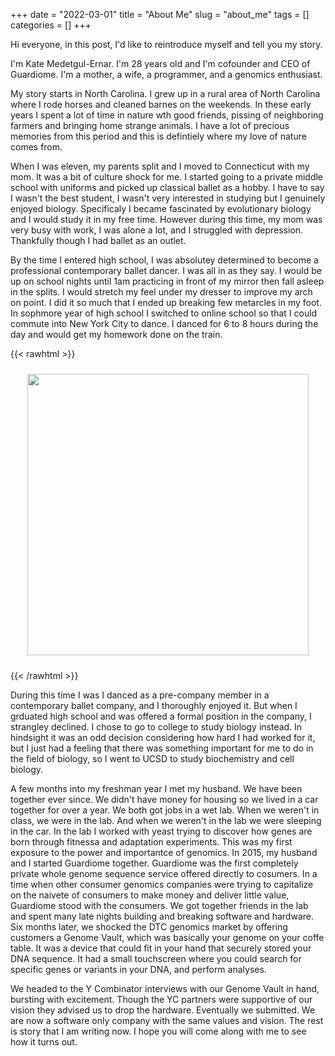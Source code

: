 +++ 
date = "2022-03-01"
title = "About Me"
slug = "about_me"
tags = []
categories = []
+++

Hi everyone, in this post, I'd like to reintroduce myself and tell you my story.

I'm Kate Medetgul-Ernar. I'm 28 years old and I'm cofounder and CEO of Guardiome. I'm a mother, a wife, a programmer, and a genomics enthusiast.

My story starts in North Carolina. I grew up in a rural area of North Carolina where I rode horses and cleaned barnes on the weekends. In these early years I spent a lot of time in nature wth good friends, pissing of neighboring farmers and bringing home strange animals. I have a lot of precious memories from this period and this is defintiely where my love of nature comes from.

When I was eleven, my parents split and I moved to Connecticut with my mom. It was a bit of culture shock for me. I started going to a private middle school with uniforms and picked up classical ballet as a hobby. I have to say I wasn't the best student, I wasn't very interested in studying but I genuinely enjoyed biology. Specificaly I became fascinated by evolutionary biology and I would study it in my free time. However during this time, my mom was very busy with work, I was alone a lot, and I struggled with depression. Thankfully though I had ballet as an outlet.

By the time I entered high school, I was absolutey determined to become a professional contemporary ballet dancer. I was all in as they say. I would be up on school nights until 1am practicing in front of my mirror then fall asleep in the splits. I would stretch my feel under my dresser to improve my arch on point. I did it so much that I ended up breaking few metarcles in my foot. In sophmore year of high school I switched to online school so that I could commute into New York City to dance. I danced for 6 to 8 hours during the day and would get my homework done on the train.

{{< rawhtml >}}

<p style="text-align:center;">
    <img src="/images/dance.jpeg" style="height:450px; padding: 10px;">
</p>
{{< /rawhtml >}}

During this time I was I danced as a pre-company member in a contemporary ballet company, and I thoroughly enjoyed it. But when I grduated high school and was offered a formal position in the company, I strangley declined. I chose to go to college to study biology instead. In hindsight it was an odd decision considering how hard I had worked for it, but I just had a feeling that there was something important for me to do in the field of biology, so I went to UCSD to study biochemistry and cell biology.

A few months into my freshman year I met my husband. We have been together ever since. We didn't have money for housing so we lived in a car together for over a year. We both got jobs in a wet lab. When we weren't in class, we were in the lab. And when we weren't in the lab we were sleeping in the car. In the lab I worked with yeast trying to discover how genes are born through fitnessa and adaptation experiments. This was my first exposure to the power and importantce of genomics. In 2015, my husband and I started Guardiome together. Guardiome was the first completely private whole genome sequence service offered directly to cosumers. In a time when other consumer genomics companies were trying to capitalize on the naivete of consumers to make money and deliver little value, Guardiome stood with the consumers. We got together friends in the lab and spent many late nights building and breaking software and hardware. Six months later, we shocked the DTC genomics market by offering customers a Genome Vault, which was basically your genome on your coffe table. It was a device that could fit in your hand that securely stored your DNA sequence. It had a small touchscreen where you could search for specific genes or variants in your DNA, and perform analyses.

We headed to the Y Combinator interviews with our Genome Vault in hand, bursting with excitement. Though the YC partners were supportive of our vision they advised us to drop the hardware. Eventually we submitted. We are now a software only company with the same values and vision. The rest is story that I am writing now. I hope you will come along with me to see how it turns out.
